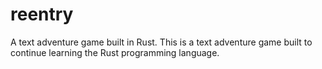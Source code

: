 # reentry
A text adventure game built in Rust.
This is a text adventure game built to continue learning the Rust programming language.

